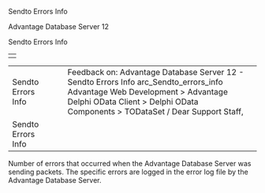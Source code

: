 Sendto Errors Info




Advantage Database Server 12  

Sendto Errors Info

|  |
| --- |
|  |

|  |  |  |  |  |
| --- | --- | --- | --- | --- |
| Sendto Errors Info |  |  | Feedback on: Advantage Database Server 12 - Sendto Errors Info arc\_Sendto\_errors\_info Advantage Web Development > Advantage Delphi OData Client > Delphi OData Components > TODataSet / Dear Support Staff, |  |
| Sendto Errors Info |  |  |  |  |

Number of errors that occurred when the Advantage Database Server was sending packets. The specific errors are logged in the error log file by the Advantage Database Server.